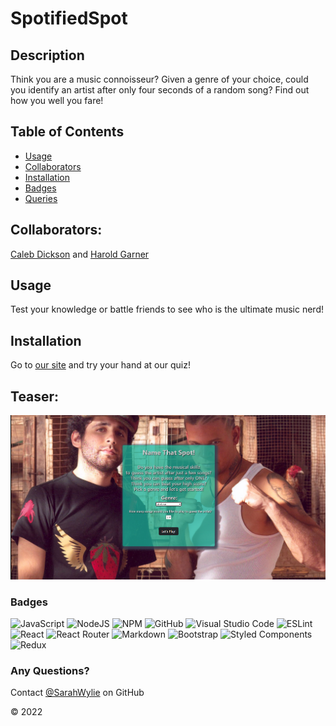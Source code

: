 # SpotifiedSpot
## Description
Think you are a music connoisseur? Given a genre of your choice, could you identify an artist after only four seconds of a random song? Find out how you well you fare!

## Table of Contents
* [Usage](#usage)
* [Collaborators](#collaborators)
* [Installation](#installation)
* [Badges](#badges)
* [Queries](#any-questions)

## Collaborators:
[Caleb Dickson](@tacDev-io) and [Harold Garner](@MugenZeta)

## Usage
Test your knowledge or battle friends to see who is the ultimate music nerd!

## Installation
Go to [our site](http://sarahwylie.github.io/SpotifiedSpot) and try your hand at our quiz!

## Teaser:
![Landing Page](./src/assets/Spot.png)

### Badges
![JavaScript](https://img.shields.io/badge/javascript-%23323330.svg?style=for-the-badge&logo=javascript&logoColor=%23F7DF1E)
![NodeJS](https://img.shields.io/badge/node.js-6DA55F?style=for-the-badge&logo=node.js&logoColor=white)
![NPM](https://img.shields.io/badge/NPM-%23000000.svg?style=for-the-badge&logo=npm&logoColor=white)
![GitHub](https://img.shields.io/badge/github-%23121011.svg?style=for-the-badge&logo=github&logoColor=white)
![Visual Studio Code](https://img.shields.io/badge/Visual%20Studio%20Code-0078d7.svg?style=for-the-badge&logo=visual-studio-code&logoColor=white)
![ESLint](https://img.shields.io/badge/ESLint-4B3263?style=for-the-badge&logo=eslint&logoColor=white)
![React](https://img.shields.io/badge/react-%2320232a.svg?style=for-the-badge&logo=react&logoColor=%2361DAFB)
![React Router](https://img.shields.io/badge/React_Router-CA4245?style=for-the-badge&logo=react-router&logoColor=white)
![Markdown](https://img.shields.io/badge/markdown-%23000000.svg?style=for-the-badge&logo=markdown&logoColor=white)
![Bootstrap](https://img.shields.io/badge/bootstrap-%23563D7C.svg?style=for-the-badge&logo=bootstrap&logoColor=white)
![Styled Components](https://img.shields.io/badge/styled--components-DB7093?style=for-the-badge&logo=styled-components&logoColor=white)
![Redux](https://img.shields.io/badge/redux-%23593d88.svg?style=for-the-badge&logo=redux&logoColor=white)

### Any Questions?
Contact [@SarahWylie](https://github.com/sarahwylie) on GitHub

© 2022

